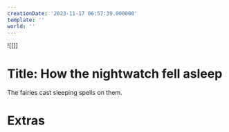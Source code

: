```yaml
---
creationDate: '2023-11-17 06:57:39.000000'
template: ''
world: ''
---
```

![[]]

# Title: How the nightwatch fell asleep

The fairies cast sleeping spells on them.

# Extras

